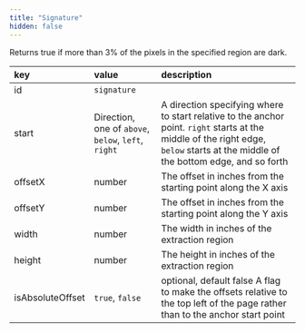 ```yaml
---
title: "Signature"
hidden: false
---
```

Returns true if more than 3% of the pixels in the specified region are dark.

| key              | value                                               | description                                                  |
| :--------------- | :-------------------------------------------------- | :----------------------------------------------------------- |
| id               | `signature`                                         |                                                              |
| start            | Direction, one of `above`, `below`, `left`, `right` | A direction specifying where to start relative to the anchor point. `right` starts at the middle of the right edge, `below` starts at the middle of the bottom edge, and so forth |
| offsetX          | number                                              | The offset in inches from the starting point along the X axis |
| offsetY          | number                                              | The offset in inches from the starting point along the Y axis |
| width            | number                                              | The width in inches of the extraction region                 |
| height           | number                                              | The height in inches of the extraction region                |
| isAbsoluteOffset | `true`, `false`                                     | optional, default false  A flag to make the offsets relative to the top left of the page rather than to the anchor start point |

